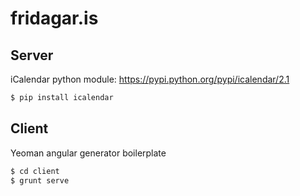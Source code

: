 fridagar.is
===========

## Server

iCalendar python module: https://pypi.python.org/pypi/icalendar/2.1

```sh
$ pip install icalendar
```

## Client

Yeoman angular generator boilerplate

```sh
$ cd client
$ grunt serve
```